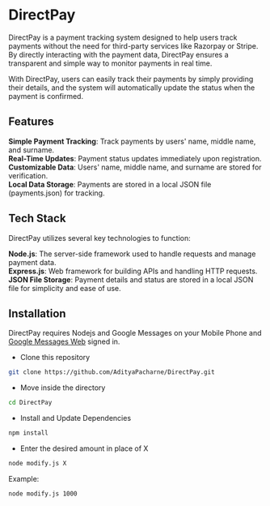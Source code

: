 # DirectPay

DirectPay is a payment tracking system designed to help users track payments without the need for third-party services like Razorpay or Stripe. By directly interacting with the payment data, DirectPay ensures a transparent and simple way to monitor payments in real time.

With DirectPay, users can easily track their payments by simply providing their details, and the system will automatically update the status when the payment is confirmed.

## Features

**Simple Payment Tracking**: Track payments by users' name, middle name, and surname.  
**Real-Time Updates**: Payment status updates immediately upon registration.<br>
**Customizable Data**: Users' name, middle name, and surname are stored for verification.<br>
**Local Data Storage**: Payments are stored in a local JSON file (payments.json) for tracking.<br>

## Tech Stack

DirectPay utilizes several key technologies to function:

**Node.js**: The server-side framework used to handle requests and manage payment data.<br>
**Express.js**: Web framework for building APIs and handling HTTP requests.<br>
**JSON File Storage**: Payment details and status are stored in a local JSON file for simplicity and ease of use.<br>

## Installation

DirectPay requires Nodejs and Google Messages on your Mobile Phone and [Google Messages Web](https://messages.google.com/web/authentication) signed in.

- Clone this repository
```bash
git clone https://github.com/AdityaPacharne/DirectPay.git
```

- Move inside the directory
```bash
cd DirectPay
```

- Install and Update Dependencies
```bash
npm install
```

- Enter the desired amount in place of X
```bash
node modify.js X
```
Example:
```bash
node modify.js 1000
```
























